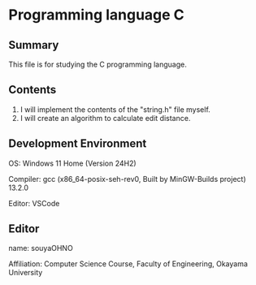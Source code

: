 # Programming language C

## Summary
This file is for studying the C programming language.

## Contents
1. I will implement the contents of the "string.h" file myself.
3. I will create an algorithm to calculate edit distance.

## Development Environment
OS: Windows 11 Home (Version 24H2)

Compiler: gcc (x86_64-posix-seh-rev0, Built by MinGW-Builds project) 13.2.0

Editor: VSCode

## Editor
name: souyaOHNO

Affiliation: Computer Science Course, Faculty of Engineering, Okayama University
